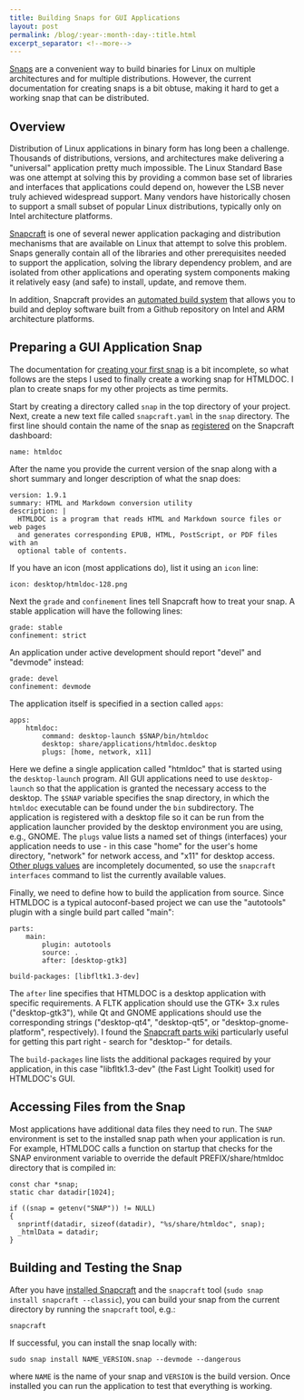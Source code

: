 ```yaml
---
title: Building Snaps for GUI Applications
layout: post
permalink: /blog/:year-:month-:day-:title.html
excerpt_separator: <!--more-->
---
```


[Snaps](https://snapcraft.io/) are a convenient way to build binaries for Linux
on multiple architectures and for multiple distributions.  However, the current
documentation for creating snaps is a bit obtuse, making it hard to get a
working snap that can be distributed.

<!--more-->

Overview
--------

Distribution of Linux applications in binary form has long been a challenge.
Thousands of distributions, versions, and architectures make delivering a
"universal" application pretty much impossible.  The Linux Standard Base was one
attempt at solving this by providing a common base set of libraries and
interfaces that applications could depend on, however the LSB never truly
achieved widespread support.  Many vendors have historically chosen to support
a small subset of popular Linux distributions, typically only on Intel
architecture platforms.

[Snapcraft](https://snapcraft.io/) is one of several newer application packaging
and distribution mechanisms that are available on Linux that attempt to solve
this problem.  Snaps generally contain all of the libraries and other
prerequisites needed to support the application, solving the library dependency
problem, and are isolated from other applications and operating system
components making it relatively easy (and safe) to install, update, and remove
them.

In addition, Snapcraft provides an
[automated build system](https://build.snapcraft.io) that allows you to build
and deploy software built from a Github repository on Intel and ARM architecture
platforms.


Preparing a GUI Application Snap
--------------------------------

The documentation for [creating your first snap](https://docs.snapcraft.io/build-snaps/)
is a bit incomplete, so what follows are the steps I used to finally create a
working snap for HTMLDOC.  I plan to create snaps for my other projects as time
permits.

Start by creating a directory called `snap` in the top directory of your
project.  Next, create a new text file called `snapcraft.yaml` in the `snap`
directory.  The first line should contain the name of the snap as
[registered](https://dashboard.snapcraft.io) on the Snapcraft dashboard:

```
name: htmldoc
```

After the name you provide the current version of the snap along with a short
summary and longer description of what the snap does:

```
version: 1.9.1
summary: HTML and Markdown conversion utility
description: |
  HTMLDOC is a program that reads HTML and Markdown source files or web pages
  and generates corresponding EPUB, HTML, PostScript, or PDF files with an
  optional table of contents.
```

If you have an icon (most applications do), list it using an `icon` line:

```
icon: desktop/htmldoc-128.png
```

Next the `grade` and `confinement` lines tell Snapcraft how to treat your snap.
A stable application will have the following lines:

```
grade: stable
confinement: strict
```

An application under active development should report "devel" and "devmode"
instead:

```
grade: devel
confinement: devmode
```

The application itself is specified in a section called `apps`:

```
apps:
    htmldoc:
        command: desktop-launch $SNAP/bin/htmldoc
        desktop: share/applications/htmldoc.desktop
        plugs: [home, network, x11]
```

Here we define a single application called "htmldoc" that is started using the
`desktop-launch` program.  All GUI applications need to use `desktop-launch` so
that the application is granted the necessary access to the desktop.  The
`$SNAP` variable specifies the snap directory, in which the `htmldoc` executable
can be found under the `bin` subdirectory.  The application is registered with
a desktop file so it can be run from the application launcher provided by the
desktop environment you are using, e.g., GNOME.  The `plugs` value lists a
named set of things (interfaces) your application needs to use - in this case
"home" for the user's home directory, "network" for network access, and "x11"
for desktop access. [Other plugs values](https://docs.snapcraft.io/core/interfaces)
are incompletely documented, so use the `snapcraft interfaces` command to list
the currently available values.

Finally, we need to define how to build the application from source.  Since
HTMLDOC is a typical autoconf-based project we can use the "autotools" plugin
with a single build part called "main":

```
parts:
    main:
        plugin: autotools
        source: .
        after: [desktop-gtk3]

build-packages: [libfltk1.3-dev]
```

The `after` line specifies that HTMLDOC is a desktop application with specific
requirements.  A FLTK application should use the GTK+ 3.x rules
("desktop-gtk3"), while Qt and GNOME applications should use the corresponding
strings ("desktop-qt4", "desktop-qt5", or "desktop-gnome-platform",
respectively).  I found the
[Snapcraft parts wiki](https://wiki.ubuntu.com/snapcraft/parts) particularly
useful for getting this part right - search for "desktop-" for details.

The `build-packages` line lists the additional packages required by your
application, in this case "libfltk1.3-dev" (the Fast Light Toolkit) used for
HTMLDOC's GUI.


Accessing Files from the Snap
-----------------------------

Most applications have additional data files they need to run.  The `SNAP`
environment is set to the installed snap path when your application is run.
For example, HTMLDOC calls a function on startup that checks for the SNAP
environment variable to override the default PREFIX/share/htmldoc directory
that is compiled in:

```
const char *snap;
static char datadir[1024];

if ((snap = getenv("SNAP")) != NULL)
{
  snprintf(datadir, sizeof(datadir), "%s/share/htmldoc", snap);
  _htmlData = datadir;
}
```


Building and Testing the Snap
-----------------------------

After you have [installed Snapcraft](https://docs.snapcraft.io/core/install) and
the `snapcraft` tool (`sudo snap install snapcraft --classic`), you can build
your snap from the current directory by running the `snapcraft` tool, e.g.:

```
snapcraft
```

If successful, you can install the snap locally with:

```
sudo snap install NAME_VERSION.snap --devmode --dangerous
```

where `NAME` is the name of your snap and `VERSION` is the build version.  Once
installed you can run the application to test that everything is working.
